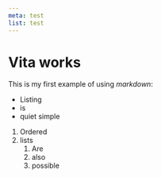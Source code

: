 ```yaml
---
meta: test
list: test
---
```


#  Vita works

This is my first example of using *markdown*:

- Listing
- is
- quiet simple

1. Ordered
2. lists
    1. Are
    2. also
    3. possible

